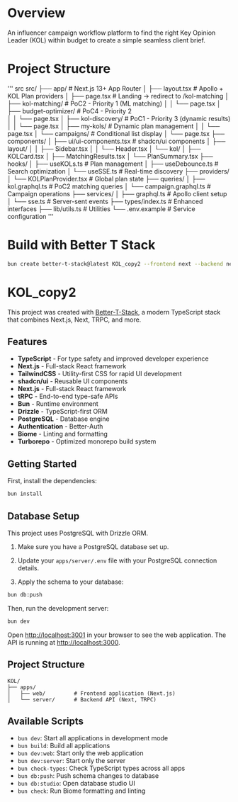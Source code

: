 # Overview
An influencer campaign workflow platform to find the right Key Opinion Leader (KOL) within budget to create a simple seamless client brief.
# Project Structure
''' src
src/
├── app/                          # Next.js 13+ App Router
│   ├── layout.tsx               # Apollo + KOL Plan providers
│   ├── page.tsx                 # Landing → redirect to /kol-matching
│   ├── kol-matching/            # PoC2 - Priority 1 (ML matching)
│   │   └── page.tsx
│   ├── budget-optimizer/        # PoC4 - Priority 2  
│   │   └── page.tsx
│   ├── kol-discovery/           # PoC1 - Priority 3 (dynamic results)
│   │   └── page.tsx
│   ├── my-kols/                 # Dynamic plan management
│   │   └── page.tsx
│   └── campaigns/               # Conditional list display
│       └── page.tsx
├── components/
│   ├── ui/ui-components.tsx     # shadcn/ui components
│   ├── layout/
│   │   ├── Sidebar.tsx
│   │   └── Header.tsx
│   └── kol/
│       ├── KOLCard.tsx
│       ├── MatchingResults.tsx
│       └── PlanSummary.tsx
├── hooks/
│   ├── useKOLs.ts              # Plan management
│   ├── useDebounce.ts          # Search optimization
│   └── useSSE.ts               # Real-time discovery
├── providers/
│   └── KOLPlanProvider.tsx     # Global plan state
├── queries/
│   ├── kol.graphql.ts          # PoC2 matching queries
│   └── campaign.graphql.ts     # Campaign operations
├── services/
│   ├── graphql.ts              # Apollo client setup
│   └── sse.ts                  # Server-sent events
├── types/index.ts              # Enhanced interfaces
├── lib/utils.ts                # Utilities
└── .env.example                # Service configuration
'''
# Build with Better T Stack
```bash
bun create better-t-stack@latest KOL_copy2 --frontend next --backend next --runtime bun --api trpc --auth better-auth --database postgres --orm drizzle --db-setup none --package-manager bun --git --web-deploy none --server-deploy none --install --addons biome oxlint turborepo --examples todo
```
# KOL_copy2

This project was created with [Better-T-Stack](https://github.com/AmanVarshney01/create-better-t-stack), a modern TypeScript stack that combines Next.js, Next, TRPC, and more.

## Features

- **TypeScript** - For type safety and improved developer experience
- **Next.js** - Full-stack React framework
- **TailwindCSS** - Utility-first CSS for rapid UI development
- **shadcn/ui** - Reusable UI components
- **Next.js** - Full-stack React framework
- **tRPC** - End-to-end type-safe APIs
- **Bun** - Runtime environment
- **Drizzle** - TypeScript-first ORM
- **PostgreSQL** - Database engine
- **Authentication** - Better-Auth
- **Biome** - Linting and formatting
- **Turborepo** - Optimized monorepo build system

## Getting Started

First, install the dependencies:

```bash
bun install
```
## Database Setup

This project uses PostgreSQL with Drizzle ORM.

1. Make sure you have a PostgreSQL database set up.
2. Update your `apps/server/.env` file with your PostgreSQL connection details.

3. Apply the schema to your database:
```bash
bun db:push
```


Then, run the development server:

```bash
bun dev
```

Open [http://localhost:3001](http://localhost:3001) in your browser to see the web application.
The API is running at [http://localhost:3000](http://localhost:3000).





## Project Structure

```
KOL/
├── apps/
│   ├── web/         # Frontend application (Next.js)
│   └── server/      # Backend API (Next, TRPC)
```

## Available Scripts

- `bun dev`: Start all applications in development mode
- `bun build`: Build all applications
- `bun dev:web`: Start only the web application
- `bun dev:server`: Start only the server
- `bun check-types`: Check TypeScript types across all apps
- `bun db:push`: Push schema changes to database
- `bun db:studio`: Open database studio UI
- `bun check`: Run Biome formatting and linting